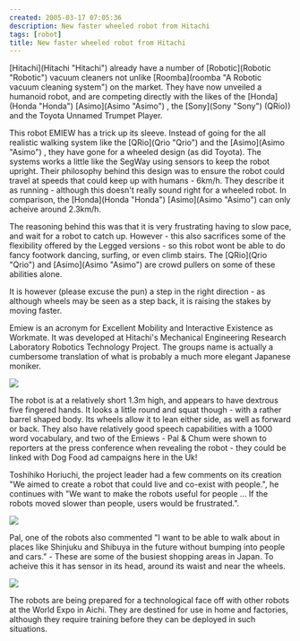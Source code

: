 ```yaml
---
created: 2005-03-17 07:05:36
description: New faster wheeled robot from Hitachi
tags: [robot]
title: New faster wheeled robot from Hitachi
---
```

 <p>
  [Hitachi](Hitachi "Hitachi")
  already have a number of
  [Robotic](Robotic "Robotic")
  vacuum cleaners not unlike
  [Roomba](roomba "A Robotic vacuum cleaning system")
  on the market. They have now unveiled a humanoid robot, and are competing directly with the likes of the
  [Honda](Honda "Honda")
  [Asimo](Asimo "Asimo")
  , the
  [Sony](Sony "Sony")
  (QRio)) and the Toyota Unnamed Trumpet Player.
 </p>
 <p>
  This robot EMIEW has a trick up its sleeve. Instead of going for the all realistic 
  walking system like the
  [QRio](Qrio "Qrio")
  and the
  [Asimo](Asimo "Asimo")
  , they have gone for a wheeled design (as did Toyota).  The systems works a little like 
  the SegWay using sensors to keep the robot upright. Their philosophy behind this design 
  was to ensure the robot could travel at speeds that could keep up with humans - 6km/h. 
  They describe it as running - although this doesn't really sound right for a wheeled robot. 
  In comparison, the
  [Honda](Honda "Honda")
  [Asimo](Asimo "Asimo")
  can only acheive around 2.3km/h.
 </p>
 <p>
  The reasoning behind this was that it is very frustrating having to slow pace, and wait for a robot to catch up. However - this also sacrifices some of the flexibility offered by the Legged versions - so this robot wont be able to do fancy footwork dancing, surfing, or even climb stairs. The
  [QRio](Qrio "Qrio")
  and
  [Asimo](Asimo "Asimo")
  are crowd pullers on some of these abilities alone.
 </p>
 <p>
  It is however (please excuse the pun) a step in the right direction - as although wheels may be seen as a step back, it is raising the stakes by moving faster.
 </p>
 <p>
  Emiew is an acronym for Excellent Mobility and Interactive Existence as Workmate. It was developed at Hitachi's Mechanical Engineering Research Laboratory Robotics Technology Project. The groups name is actually a cumbersome translation of what is probably a much more elegant Japanese moniker.
 </p>
 <p>
  <a class="internal" href="browseimage189">
   <img src="image189&amp;thumb=1"/>
  </a>
 </p>
 <p>
  The robot is at a relatively short 1.3m high, and appears to have dextrous five fingered hands. It looks a little round and squat though - with a rather barrel shaped body. Its wheels allow it to lean either side, as well as forward or back. They also have relatively good speech capabilities with a 1000 word vocabulary, and two of the Emiews - Pal &amp; Chum were shown to reporters at the press conference when revealing the robot - they could be linked with Dog Food ad campaigns here in the Uk!
 </p>
 <p>
  Toshihiko Horiuchi, the project leader had a few comments on its creation "We aimed to create a robot that could live and co-exist with people.", he continues with "We want to make the robots useful for people ... If the robots moved slower than people, users would be frustrated.".
 </p>
 <p>
  <a class="internal" href="browseimage188">
   <img src="image188&amp;thumb=1"/>
  </a>
 </p>
 <p>
  Pal, one of the robots also commented "I want to be able to walk about in places like Shinjuku and Shibuya in the future without bumping into people and cars." - These are some of the busiest shopping areas in Japan. To acheive this it has sensor in its head, around its waist and near the wheels.
 </p>
 <p>
  <a class="internal" href="browseimage187">
   <img src="image187&amp;thumb=1"/>
  </a>
 </p>
 <p>
  The robots are being prepared for a technological face off with other robots at the World Expo in Aichi. They are destined for use in home and factories, although they require training before they can be deployed in such situations.
 </p>

